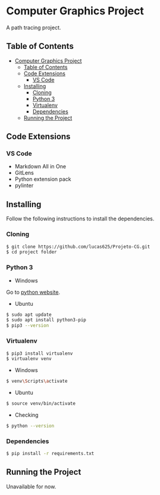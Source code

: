 # Computer Graphics Project

A path tracing project.

## Table of Contents
- [Computer Graphics Project](#computer-graphics-project)
  - [Table of Contents](#table-of-contents)
  - [Code Extensions](#code-extensions)
    - [VS Code](#vs-code)
  - [Installing](#installing)
    - [Cloning](#cloning)
    - [Python 3](#python-3)
    - [Virtualenv](#virtualenv)
    - [Dependencies](#dependencies)
  - [Running the Project](#running-the-project)

## Code Extensions

### VS Code

- Markdown All in One
- GitLens
- Python extension pack
- pylinter

## Installing

Follow the following instructions to install the dependencies.

### Cloning

```sh
$ git clone https://github.com/lucas625/Projeto-CG.git
$ cd project folder
```

### Python 3

- Windows

Go to [python website](https://www.python.org/downloads/).

- Ubuntu

```sh
$ sudo apt update
$ sudo apt install python3-pip
$ pip3 --version
```

### Virtualenv

```sh
$ pip3 install virtualenv
$ virtualenv venv
```

- Windows

```sh
$ venv\Scripts\activate
```

- Ubuntu

```sh
$ source venv/bin/activate
```

- Checking

```sh
$ python --version
```

### Dependencies

```sh
$ pip install -r requirements.txt
```

## Running the Project

Unavailable for now.

